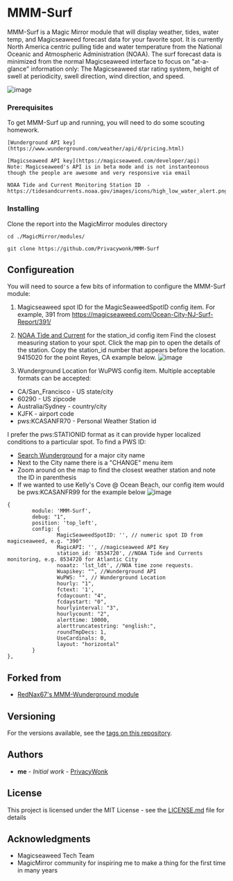 # MMM-Surf

MMM-Surf is a Magic Mirror module that will display weather, tides, water temp, and Magicseaweed forecast data for your favorite spot. It is currently North America centric pulling tide and water temperature from the National Oceanic and Atmospheric Administration (NOAA). The surf forecast data is minimized from the normal Magicseaweed interface to focus on "at-a-glance" information only: The Magicseaweed star rating system, height of swell at periodicity, swell direction, wind direction, and speed.

![image](https://user-images.githubusercontent.com/9799911/33578067-3ad71328-d913-11e7-9dd7-16fb05e8f91c.png)


### Prerequisites

To get MMM-Surf up and running, you will need to do some scouting homework.

```
[Wunderground API key](https://www.wunderground.com/weather/api/d/pricing.html)

[Magicseaweed API key](https://magicseaweed.com/developer/api)
Note: Magicseaweed's API is in beta mode and is not instanteonous though the people are awesome and very responsive via email

NOAA Tide and Current Monitoring Station ID  - https://tidesandcurrents.noaa.gov/images/icons/high_low_water_alert.png
```

### Installing

Clone the report into the MagicMirror modules directory

```
cd ./MagicMirror/modules/
```
```
git clone https://github.com/Privacywonk/MMM-Surf
```

## Configureation
You will need to source a few bits of information to configure the MMM-Surf module:
1. Magicseaweed spot ID for the MagicSeaweedSpotID config item. For example, 391 from https://magicseaweed.com/Ocean-City-NJ-Surf-Report/391/

2. [NOAA Tide and Current](https://tidesandcurrents.noaa.gov) for the station_id config item
Find the closest measuring station to your spot. Click the map pin to open the details of the station. Copy the station_id number that appears before the location. 9415020 for the point Reyes, CA example below.
![image](https://user-images.githubusercontent.com/9799911/33579008-504e3b70-d916-11e7-9911-679720264106.png)

3. Wunderground Location for WuPWS config item. Multiple acceptable formats can be accepted:
* CA/San_Francisco - US state/city	
* 60290 - US zipcode
* Australia/Sydney - country/city
* KJFK - airport code
* pws:KCASANFR70 - Personal Weather Station id

I prefer the pws:STATIONID format as it can provide hyper localized conditions to a particular spot. To find a PWS ID:
* [Search Wunderground](https://www.wunderground.com/) for a major city name
* Next to the City name there is a "CHANGE" menu item
* Zoom around on the map to find the closest weather station and note the ID in parenthesis
* If we wanted to use Kelly's Cove @ Ocean Beach, our config item would be pws:KCASANFR99 for the example below 
![image](https://user-images.githubusercontent.com/9799911/33579383-a7cc39d2-d917-11e7-8133-4de5b43f9833.png)


```
{
		module: 'MMM-Surf',
		debug: "1",
		position: 'top_left',
		config: {
				MagicSeaweedSpotID: '', // numeric spot ID from magicseaweed, e.g. "390"
				MagicAPI: '', //magicseaweed API Key
				station_id: '8534720', //NOAA Tide and Currents monitoring, e.g. 8534720 for Atlantic City
				noaatz: 'lst_ldt', //NOA time zone requests. 
				Wuapikey: "", //Wunderground API 
				WuPWS: "", // Wunderground Location 
				hourly: "1",
				fctext: '1',
				fcdaycount: "4",
				fcdaystart: "0",
				hourlyinterval: "3",
				hourlycount: "2",
				alerttime: 10000,
				alerttruncatestring: "english:",
				roundTmpDecs: 1,
				UseCardinals: 0,
				layout: "horizontal"
		}
},
```

## Forked from 

* [RedNax67's MMM-Wunderground module](https://github.com/RedNax67/MMM-WunderGround) 

## Versioning

For the versions available, see the [tags on this repository](https://github.com/Privacywonk/MMM-Surf/tags). 

## Authors

* **me** - *Initial work* - [PrivacyWonk](https://github.com/PrivacyWonk)

## License

This project is licensed under the MIT License - see the [LICENSE.md](LICENSE.md) file for details

## Acknowledgments

* Magicseaweed Tech Team 
* MagicMirror community for inspiring me to make a thing for the first time in many years

